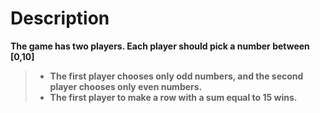 # Description  <br />
**The game has two players. Each player should pick a number between [0,10] <br />**
> * **The first player chooses only odd numbers, and the second player chooses only even numbers. <br />**
> *  **The first player to make a row with a sum equal to 15 wins. <br />**
